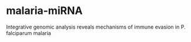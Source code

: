 # malaria-miRNA
Integrative genomic analysis reveals mechanisms of immune evasion in P. falciparum malaria
